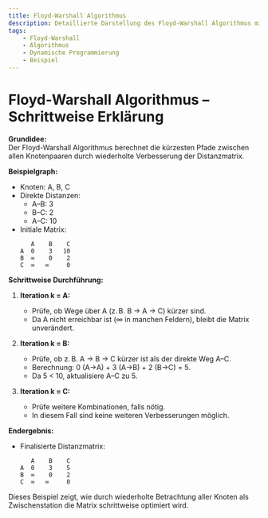 ```yaml
---
title: Floyd-Warshall Algorithmus
description: Detaillierte Darstellung des Floyd-Warshall Algorithmus mit Beispiel, das die Berechnung der Distanzmatrix für einen kleinen Graphen Schritt für Schritt zeigt.
tags:
    - Floyd-Warshall
    - Algorithmus
    - Dynamische Programmierung
    - Beispiel
---
```


# Floyd-Warshall Algorithmus – Schrittweise Erklärung

**Grundidee:**  
Der Floyd-Warshall Algorithmus berechnet die kürzesten Pfade zwischen allen Knotenpaaren durch wiederholte Verbesserung der Distanzmatrix.

**Beispielgraph:**  
- Knoten: A, B, C  
- Direkte Distanzen:  
  - A–B: 3  
  - B–C: 2  
  - A–C: 10  
- Initiale Matrix:  
  ```
     A    B    C
  A  0    3   10
  B  ∞    0    2
  C  ∞   ∞     0
  ```

**Schrittweise Durchführung:**  

1. **Iteration k = A:**  
   - Prüfe, ob Wege über A (z. B. B → A → C) kürzer sind.  
   - Da A nicht erreichbar ist (∞ in manchen Feldern), bleibt die Matrix unverändert.

2. **Iteration k = B:**  
   - Prüfe, ob z. B. A → B → C kürzer ist als der direkte Weg A–C.  
   - Berechnung: 0 (A→A) + 3 (A→B) + 2 (B→C) = 5.  
   - Da 5 < 10, aktualisiere A–C zu 5.

3. **Iteration k = C:**  
   - Prüfe weitere Kombinationen, falls nötig.  
   - In diesem Fall sind keine weiteren Verbesserungen möglich.

**Endergebnis:**  
- Finalisierte Distanzmatrix:
  ```
     A    B    C
  A  0    3    5
  B  ∞    0    2
  C  ∞   ∞     0
  ```

Dieses Beispiel zeigt, wie durch wiederholte Betrachtung aller Knoten als Zwischenstation die Matrix schrittweise optimiert wird.

